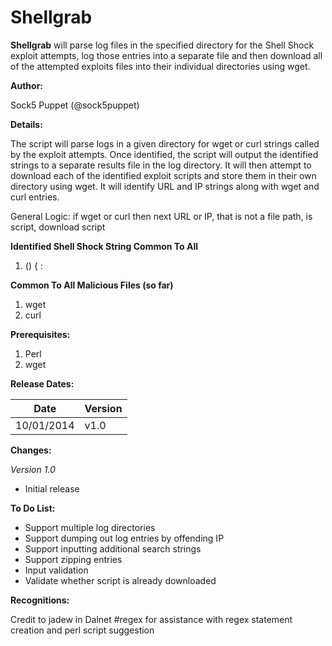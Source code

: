Shellgrab
=========

**Shellgrab** will parse log files in the specified directory for the Shell Shock exploit attempts, log those entries into a separate file and then download all of the attempted exploits files into their individual directories using wget.

**Author:**

Sock5 Puppet (@sock5puppet)

**Details:**

The script will parse logs in a given directory for wget or curl strings called by the exploit attempts.  Once identified, the script will output the identified strings to a separate results file in the log directory.  It will then attempt to download each of the identified exploit scripts and store them in their own directory using wget.  It will identify URL and IP strings along with wget and curl entries.

General Logic: if wget or curl then next URL or IP, that is not a file path, is script, download script

__Identified Shell Shock String Common To All__

1. () { :

__Common To All Malicious Files (so far)__

1. wget
2. curl

**Prerequisites:**

1. Perl
2. wget

**Release Dates:**

| Date | Version |
| --- | --- |
| 10/01/2014 | v1.0 |

**Changes:**

_Version 1.0_
* Initial release

**To Do List:**

* Support multiple log directories
* Support dumping out log entries by offending IP
* Support inputting additional search strings
* Support zipping entries
* Input validation
* Validate whether script is already downloaded

**Recognitions:**

Credit to jadew in Dalnet #regex for assistance with regex statement creation and perl script suggestion
